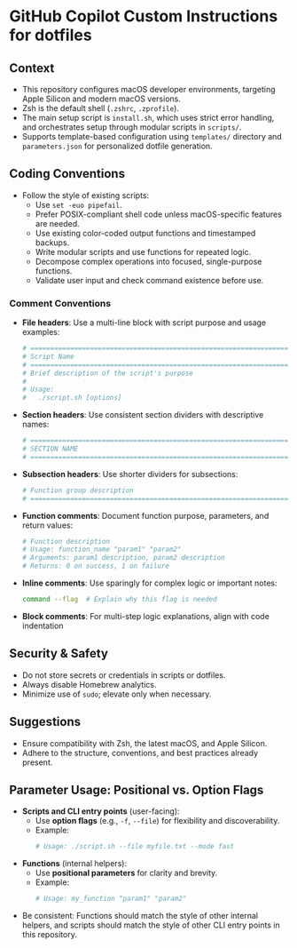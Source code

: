 # GitHub Copilot Custom Instructions for dotfiles

## Context

- This repository configures macOS developer environments, targeting Apple Silicon and modern macOS versions.
- Zsh is the default shell (`.zshrc`, `.zprofile`).
- The main setup script is `install.sh`, which uses strict error handling, and orchestrates setup through modular scripts in `scripts/`.
- Supports template-based configuration using `templates/` directory and `parameters.json` for personalized dotfile generation.

## Coding Conventions

- Follow the style of existing scripts:
  - Use `set -euo pipefail`.
  - Prefer POSIX-compliant shell code unless macOS-specific features are needed.
  - Use existing color-coded output functions and timestamped backups.
  - Write modular scripts and use functions for repeated logic.
  - Decompose complex operations into focused, single-purpose functions.
  - Validate user input and check command existence before use.

### Comment Conventions

- **File headers**: Use a multi-line block with script purpose and usage examples:

  ```bash
  # =============================================================================
  # Script Name
  # =============================================================================
  # Brief description of the script's purpose
  #
  # Usage:
  #   ./script.sh [options]
  ```

- **Section headers**: Use consistent section dividers with descriptive names:

  ```bash
  # =============================================================================
  # SECTION NAME
  # =============================================================================
  ```

- **Subsection headers**: Use shorter dividers for subsections:

  ```bash
  # Function group description
  # =============================================================================
  ```

- **Function comments**: Document function purpose, parameters, and return values:

  ```bash
  # Function description
  # Usage: function_name "param1" "param2"
  # Arguments: param1 description, param2 description
  # Returns: 0 on success, 1 on failure
  ```

- **Inline comments**: Use sparingly for complex logic or important notes:

  ```bash
  command --flag  # Explain why this flag is needed
  ```

- **Block comments**: For multi-step logic explanations, align with code indentation

## Security & Safety

- Do not store secrets or credentials in scripts or dotfiles.
- Always disable Homebrew analytics.
- Minimize use of `sudo`; elevate only when necessary.

## Suggestions

- Ensure compatibility with Zsh, the latest macOS, and Apple Silicon.
- Adhere to the structure, conventions, and best practices already present.

## Parameter Usage: Positional vs. Option Flags

- **Scripts and CLI entry points** (user-facing):
  - Use **option flags** (e.g., `-f`, `--file`) for flexibility and discoverability.
  - Example:
    ```bash
    # Usage: ./script.sh --file myfile.txt --mode fast
    ```
- **Functions** (internal helpers):
  - Use **positional parameters** for clarity and brevity.
  - Example:
    ```bash
    # Usage: my_function "param1" "param2"
    ```
- Be consistent: Functions should match the style of other internal helpers, and scripts should match the style of other CLI entry points in this repository.
